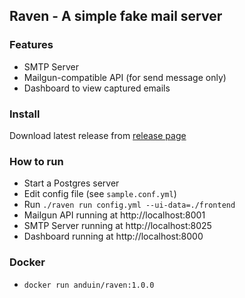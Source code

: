 ## Raven - A simple fake mail server

### Features

 - SMTP Server
 - Mailgun-compatible API (for send message only)
 - Dashboard to view captured emails
 
### Install

Download latest release from [release page](https://github.com/anduintransaction/raven/releases)

### How to run

 - Start a Postgres server
 - Edit config file (see `sample.conf.yml`)
 - Run `./raven run config.yml --ui-data=./frontend`
 - Mailgun API running at http://localhost:8001
 - SMTP Server running at http://localhost:8025
 - Dashboard running at http://localhost:8000
 
 ### Docker
 
 - `docker run anduin/raven:1.0.0`
